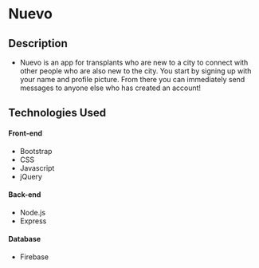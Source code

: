 # Nuevo

 ## Description
  - Nuevo is an app for transplants who are new to a city to connect with other people who are also new to the city. You start by signing up with your name and profile picture. From there you can immediately send messages to anyone else who has created an account!
  
  
  ## Technologies Used

  #### Front-end  
  - Bootstrap
  - CSS
  - Javascript
  - jQuery

  #### Back-end
  - Node.js
  - Express

  #### Database
  - Firebase
